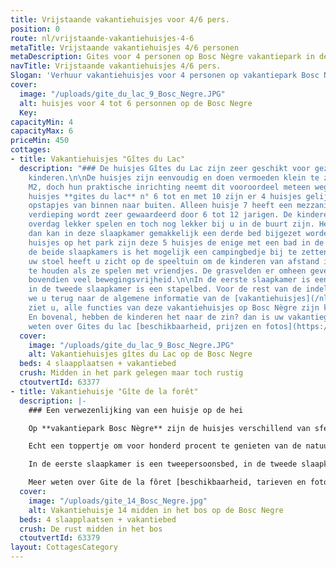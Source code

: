 ```yaml
---
title: Vrijstaande vakantiehuisjes voor 4/6 pers.
position: 0
route: nl/vrijstaande-vakantiehuisjes-4-6
metaTitle: Vrijstaande vakantiehuisjes 4/6 personen
metaDescription: Gites voor 4 personen op Bosc Nègre vakantiepark in de Dordogne
navTitle: Vrijstaande vakantiehuisjes 4/6 pers.
Slogan: 'Verhuur vakantiehuisjes voor 4 personen op vakantiepark Bosc Nègre '
cover:
  image: "/uploads/gite_du_lac_9_Bosc_Negre.JPG"
  alt: huisjes voor 4 tot 6 personnen op de Bosc Negre
  Key: 
capacityMin: 4
capacityMax: 6
priceMin: 450
cottages:
- title: Vakantiehuisjes "Gîtes du Lac"
  description: "### De huisjes Gîtes du Lac zijn zeer geschikt voor gezinnen met jonge
    kinderen.\n\nDe huisjes zijn eenvoudig en doen vermoeden klein te zijn met 32
    M2, doch hun praktische inrichting neemt dit vooroordeel meteen weg.\nVan de 5
    huisjes **gites du lac** n° 6 tot en met 10 zijn er 4 huisjes gelijkvloers, zonder
    opstapjes van binnen naar buiten. Alleen huisje 7 heeft een mezzanine. Deze open
    verdieping wordt zeer gewaardeerd door 6 tot 12 jarigen. De kinderen kunnen er
    overdag lekker spelen en toch nog lekker bij u in de buurt zijn. Hebt u drie kinderen,
    dan kan in deze slaapkamer gemakkelijk een derde bed bijgezet worden.\n\nVan alle
    huisjes op het park zijn deze 5 huisjes de enige met een bad in de badkamer.\n\nIn
    de beide slaapkamers is het mogelijk een campingbedje bij te zetten.\n\nVanaf
    uw stoel heeft u zicht op de speeltuin om de kinderen van afstand in de gaten
    te houden als ze spelen met vriendjes. De grasvelden er omheen geven de kleinsten
    bovendien veel bewegingsvrijheid.\n\nIn de eerste slaapkamer is een tweepersoonsbed,
    in de tweede slaapkamer is een stapelbed. Voor de rest van de indeling, verwijzen
    we u terug naar de algemene informatie van de [vakantiehuisjes](/nl/vakantiehuis/).\n\nZo
    ziet u, alle functies van deze vakantiehuisjes op Bosc Nègre zijn kindvriendelijk.
    En bovenal, hebben de kinderen het naar de zin? dan is uw vakantiegeluk gewaarborgd.\n\nMeer
    weten over Gites du lac [beschikbaarheid, prijzen en fotos](https://premium.secureholiday.net/fr/14230/product.popup?idProduct=63377) "
  cover:
    image: "/uploads/gite_du_lac_9_Bosc_Negre.JPG"
    alt: Vakantiehuisjes gîtes du Lac op de Bosc Negre
  beds: 4 slaapplaatsen + vakantiebed
  crush: Midden in het park gelegen maar toch rustig
  ctoutvertId: 63377
- title: Vakantiehuisje "Gîte de la forêt"
  description: |-
    ### Een verwezenlijking van een huisje op de hei

    Op **vakantiepark Bosc Nègre** zijn de huisjes verschillend van sfeer en van ligging. Dit boshuisje is bij uitstek geschikt voor ouders die een compromis zoeken tussen een 'hutje op de hei' en een vakantiepark bomvol activiteiten voor hun kinderen. Geniet van dit 4 persoonshuisje te midden van de schaduwrijke plekken onder de eikenbomen.

    Echt een toppertje om voor honderd procent te genieten van de natuur. Een hertje zou zomaar uw terras kunnen passeren. Hebt u een hond die het liefst de koelte van de bomen zoekt in het zonnige Franse zuiden? Voor hem een lange lijn en voor u een hangmat en is het tijd voor uw welverdiende rust. De kinderen zullen ondertussen genieten van alle \[activiteiten\](/nl/animatie) die worden aangeboden en profiteren van het spelen met hun vriendje.

    In de eerste slaapkamer is een tweepersoonsbed, in de tweede slaapkamer zijn twee 1 persoonsbedden. Voor de overige indeling verwijzen we u terug naar de algemene pagina van de [vakantiehuisjes](/nl/vakantiehuis/)

    Meer weten over Gite de la fôret [beschikbaarheid, tarieven en fotos](https://premium.secureholiday.net/fr/14230/product.popup?idProduct=63379)
  cover:
    image: "/uploads/gite_14_Bosc_Negre.jpg"
    alt: Vakantiehuisje 14 midden in het bos op de Bosc Negre
  beds: 4 slaapplaatsen + vakantiebed
  crush: De rust midden in het bos
  ctoutvertId: 63379
layout: CottagesCategory
---
```


